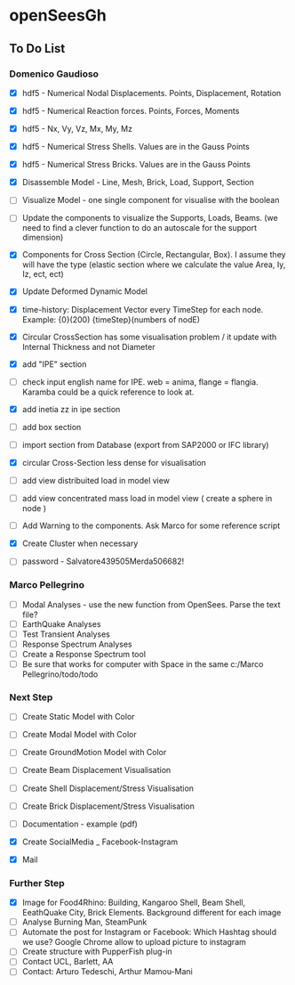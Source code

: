 
# openSeesGh
## To Do List

### Domenico Gaudioso

* [x] hdf5 - Numerical Nodal Displacements. Points, Displacement, Rotation
* [x] hdf5 - Numerical Reaction forces. Points, Forces, Moments
* [x] hdf5 - Nx, Vy, Vz, Mx, My, Mz
* [x] hdf5 - Numerical Stress Shells. Values are in the Gauss Points
* [x] hdf5 - Numerical Stress Bricks. Values are in the Gauss Points
* [x] Disassemble Model - Line, Mesh, Brick, Load, Support, Section
* [ ] Visualize Model - one single component for visualise with the boolean
* [ ] Update the components to visualize the Supports, Loads, Beams. (we need to find a clever function to do an autoscale for the support dimension)
* [x] Components for Cross Section (Circle, Rectangular, Box). I assume they will have the type (elastic section where we calculate the value Area, Iy, Iz, ect, ect)


* [x] Update Deformed Dynamic Model
* [x] time-history: Displacement Vector every TimeStep for each node. Example: {0}(200)   {timeStep}(numbers of nodE)
* [x] Circular CrossSection has some visualisation problem / it update with Internal Thickness and not Diameter
* [x] add "IPE" section

* [ ] check input english name for IPE. web = anima, flange = flangia. Karamba could be a quick reference to look at.
* [x] add inetia zz in ipe section
* [ ] add box section
* [ ] import section from Database (export from SAP2000 or IFC library)

* [x] circular Cross-Section less dense for visualisation
* [ ] add view distribuited load in model view
* [ ] add view concentrated mass load in model view ( create a sphere in node )
* [ ] Add Warning to the components. Ask Marco for some reference script
* [x] Create Cluster when necessary
* [ ] password - Salvatore439505Merda506682!


### Marco Pellegrino

* [ ] Modal Analyses - use the new function from OpenSees. Parse the text file?
* [ ] EarthQuake Analyses
* [ ] Test Transient Analyses
* [ ] Response Spectrum Analyses
* [ ] Create a Response Spectrum tool
* [ ] Be sure that works for computer with Space in the same c:/Marco Pellegrino/todo/todo

### Next Step

* [ ] Create Static Model with Color
* [ ] Create Modal Model with Color
* [ ] Create GroundMotion Model with Color

* [ ] Create Beam Displacement Visualisation
* [ ] Create Shell Displacement/Stress Visualisation
* [ ] Create Brick Displacement/Stress Visualisation

* [ ] Documentation - example (pdf)
* [x] Create SocialMedia _ Facebook-Instagram
* [x] Mail

### Further Step

* [x] Image for Food4Rhino: Building, Kangaroo Shell, Beam Shell, EeathQuake City, Brick Elements. Background different for each image
* [ ] Analyse Burning Man, SteamPunk
* [ ] Automate the post for Instagram or Facebook: Which Hashtag should we use? Google Chrome allow to upload picture to instagram
* [ ] Create structure with PupperFish plug-in
* [ ] Contact UCL, Barlett, AA
* [ ] Contact: Arturo Tedeschi, Arthur Mamou-Mani

